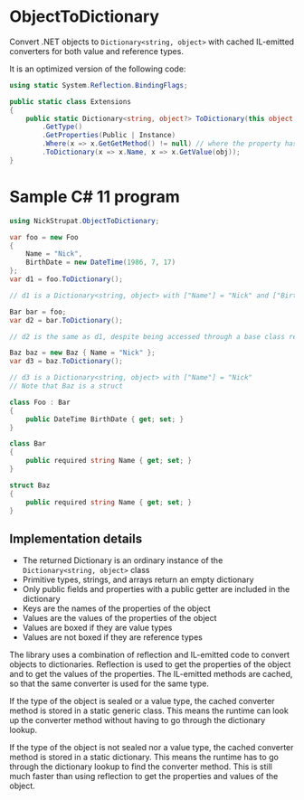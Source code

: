 # ObjectToDictionary
Convert .NET objects to `Dictionary<string, object>` with cached IL-emitted converters for both value and reference types.

It is an optimized version of the following code:
```csharp
using static System.Reflection.BindingFlags;

public static class Extensions
{
    public static Dictionary<string, object?> ToDictionary(this object obj) => obj
        .GetType()
        .GetProperties(Public | Instance)
        .Where(x => x.GetGetMethod() != null) // where the property has a public getter
        .ToDictionary(x => x.Name, x => x.GetValue(obj));
}
```

# Sample C# 11 program

```csharp
using NickStrupat.ObjectToDictionary;

var foo = new Foo
{
	Name = "Nick",
	BirthDate = new DateTime(1986, 7, 17)
};
var d1 = foo.ToDictionary();

// d1 is a Dictionary<string, object> with ["Name"] = "Nick" and ["BirthDate"] = new DateTime(1986, 7, 17)

Bar bar = foo;
var d2 = bar.ToDictionary();

// d2 is the same as d1, despite being accessed through a base class reference

Baz baz = new Baz { Name = "Nick" };
var d3 = baz.ToDictionary();

// d3 is a Dictionary<string, object> with ["Name"] = "Nick"
// Note that Baz is a struct

class Foo : Bar
{
	public DateTime BirthDate { get; set; }
}

class Bar
{
	public required string Name { get; set; }
}

struct Baz
{
	public required string Name { get; set; }
}
```

## Implementation details

- The returned Dictionary is an ordinary instance of the `Dictionary<string, object>` class
- Primitive types, strings, and arrays return an empty dictionary
- Only public fields and properties with a public getter are included in the dictionary
- Keys are the names of the properties of the object
- Values are the values of the properties of the object
- Values are boxed if they are value types
- Values are not boxed if they are reference types

The library uses a combination of reflection and IL-emitted code to convert objects to dictionaries. Reflection is used to get the properties of the object and to get the values of the properties. The IL-emitted methods are cached, so that the same converter is used for the same type.

If the type of the object is sealed or a value type, the cached converter method is stored in a static generic class. This means the runtime can look up the converter method without having to go through the dictionary lookup.

If the type of the object is not sealed nor a value type, the cached converter method is stored in a static dictionary. This means the runtime has to go through the dictionary lookup to find the converter method. This is still much faster than using reflection to get the properties and values of the object.